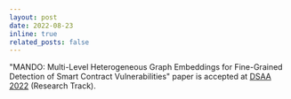 ```yaml
---
layout: post
date: 2022-08-23
inline: true
related_posts: false
---
```


"MANDO: Multi-Level Heterogeneous Graph Embeddings for Fine-Grained Detection of Smart Contract Vulnerabilities" paper is accepted at [DSAA 2022](http://dsaa2022.dsaa.co/) (Research Track).